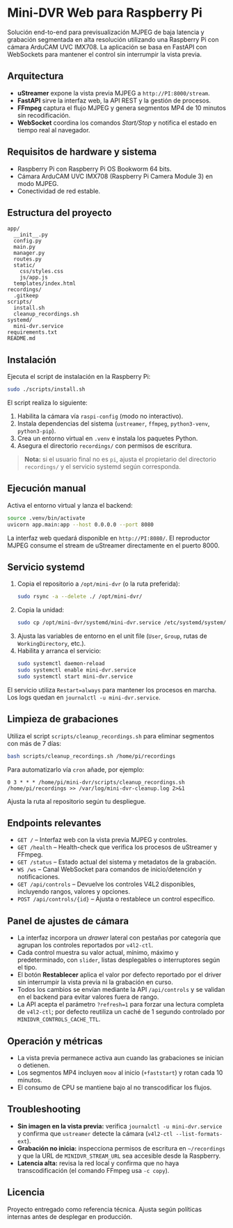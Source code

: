 # Mini-DVR Web para Raspberry Pi

Solución end-to-end para previsualización MJPEG de baja latencia y grabación segmentada en alta resolución utilizando una Raspberry Pi con cámara ArduCAM UVC IMX708. La aplicación se basa en FastAPI con WebSockets para mantener el control sin interrumpir la vista previa.

## Arquitectura

- **uStreamer** expone la vista previa MJPEG a `http://PI:8000/stream`.
- **FastAPI** sirve la interfaz web, la API REST y la gestión de procesos.
- **FFmpeg** captura el flujo MJPEG y genera segmentos MP4 de 10 minutos sin recodificación.
- **WebSocket** coordina los comandos *Start/Stop* y notifica el estado en tiempo real al navegador.

## Requisitos de hardware y sistema

- Raspberry Pi con Raspberry Pi OS Bookworm 64 bits.
- Cámara ArduCAM UVC IMX708 (Raspberry Pi Camera Module 3) en modo MJPEG.
- Conectividad de red estable.

## Estructura del proyecto

```
app/
  __init__.py
  config.py
  main.py
  manager.py
  routes.py
  static/
    css/styles.css
    js/app.js
  templates/index.html
recordings/
  .gitkeep
scripts/
  install.sh
  cleanup_recordings.sh
systemd/
  mini-dvr.service
requirements.txt
README.md
```

## Instalación

Ejecuta el script de instalación en la Raspberry Pi:

```bash
sudo ./scripts/install.sh
```

El script realiza lo siguiente:

1. Habilita la cámara vía `raspi-config` (modo no interactivo).
2. Instala dependencias del sistema (`ustreamer`, `ffmpeg`, `python3-venv`, `python3-pip`).
3. Crea un entorno virtual en `.venv` e instala los paquetes Python.
4. Asegura el directorio `recordings/` con permisos de escritura.

> **Nota:** si el usuario final no es `pi`, ajusta el propietario del directorio `recordings/` y el servicio systemd según corresponda.

## Ejecución manual

Activa el entorno virtual y lanza el backend:

```bash
source .venv/bin/activate
uvicorn app.main:app --host 0.0.0.0 --port 8080
```

La interfaz web quedará disponible en `http://PI:8080/`. El reproductor MJPEG consume el stream de uStreamer directamente en el puerto 8000.

## Servicio systemd

1. Copia el repositorio a `/opt/mini-dvr` (o la ruta preferida):
   ```bash
   sudo rsync -a --delete ./ /opt/mini-dvr/
   ```
2. Copia la unidad:
   ```bash
   sudo cp /opt/mini-dvr/systemd/mini-dvr.service /etc/systemd/system/
   ```
3. Ajusta las variables de entorno en el unit file (`User`, `Group`, rutas de `WorkingDirectory`, etc.).
4. Habilita y arranca el servicio:
   ```bash
   sudo systemctl daemon-reload
   sudo systemctl enable mini-dvr.service
   sudo systemctl start mini-dvr.service
   ```

El servicio utiliza `Restart=always` para mantener los procesos en marcha. Los logs quedan en `journalctl -u mini-dvr.service`.

## Limpieza de grabaciones

Utiliza el script `scripts/cleanup_recordings.sh` para eliminar segmentos con más de 7 días:

```bash
bash scripts/cleanup_recordings.sh /home/pi/recordings
```

Para automatizarlo vía `cron` añade, por ejemplo:

```
0 3 * * * /home/pi/mini-dvr/scripts/cleanup_recordings.sh /home/pi/recordings >> /var/log/mini-dvr-cleanup.log 2>&1
```

Ajusta la ruta al repositorio según tu despliegue.

## Endpoints relevantes

- `GET /` – Interfaz web con la vista previa MJPEG y controles.
- `GET /health` – Health-check que verifica los procesos de uStreamer y FFmpeg.
- `GET /status` – Estado actual del sistema y metadatos de la grabación.
- `WS /ws` – Canal WebSocket para comandos de inicio/detención y notificaciones.
- `GET /api/controls` – Devuelve los controles V4L2 disponibles, incluyendo rangos, valores y opciones.
- `POST /api/controls/{id}` – Ajusta o restablece un control específico.

## Panel de ajustes de cámara

- La interfaz incorpora un *drawer* lateral con pestañas por categoría que agrupan los controles reportados por `v4l2-ctl`.
- Cada control muestra su valor actual, mínimo, máximo y predeterminado, con `slider`, listas desplegables o interruptores según el tipo.
- El botón **Restablecer** aplica el valor por defecto reportado por el driver sin interrumpir la vista previa ni la grabación en curso.
- Todos los cambios se envían mediante la API `/api/controls` y se validan en el backend para evitar valores fuera de rango.
- La API acepta el parámetro `?refresh=1` para forzar una lectura completa de `v4l2-ctl`; por defecto reutiliza un caché de 1 segundo controlado por `MINIDVR_CONTROLS_CACHE_TTL`.

## Operación y métricas

- La vista previa permanece activa aun cuando las grabaciones se inician o detienen.
- Los segmentos MP4 incluyen `moov` al inicio (`+faststart`) y rotan cada 10 minutos.
- El consumo de CPU se mantiene bajo al no transcodificar los flujos.

## Troubleshooting

- **Sin imagen en la vista previa:** verifica `journalctl -u mini-dvr.service` y confirma que `ustreamer` detecte la cámara (`v4l2-ctl --list-formats-ext`).
- **Grabación no inicia:** inspecciona permisos de escritura en `~/recordings` y que la URL de `MINIDVR_STREAM_URL` sea accesible desde la Raspberry.
- **Latencia alta:** revisa la red local y confirma que no haya transcodificación (el comando FFmpeg usa `-c copy`).

## Licencia

Proyecto entregado como referencia técnica. Ajusta según políticas internas antes de desplegar en producción.
